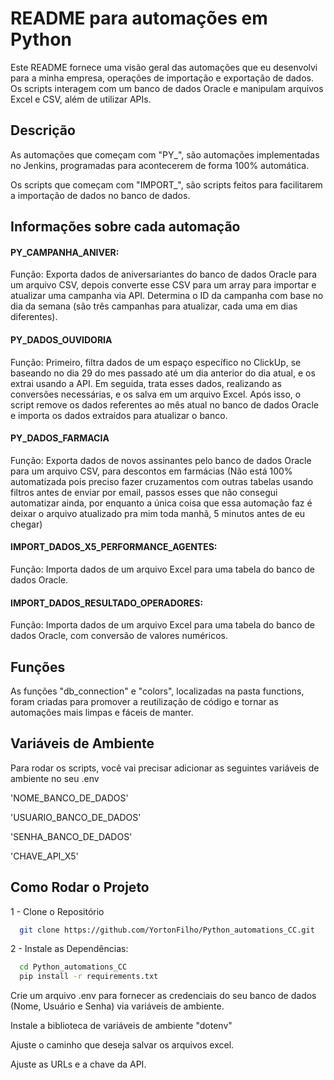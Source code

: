 
# README para automações em Python

Este README fornece uma visão geral das automações que eu desenvolvi para a minha empresa, operações de importação e exportação de dados. Os scripts interagem com um banco de dados Oracle e manipulam arquivos Excel e CSV, além de utilizar APIs.

## Descrição

As automações que começam com "PY_", são automações implementadas no Jenkins, programadas para acontecerem de forma 100% automática. 

Os scripts que começam com "IMPORT_", são scripts feitos para facilitarem a importação de dados no banco de dados.


## Informações sobre cada automação

#### PY_CAMPANHA_ANIVER:

Função: Exporta dados de aniversariantes do banco de dados Oracle para um arquivo CSV, depois converte esse CSV para um array para importar e atualizar uma campanha via API. Determina o ID da campanha com base no dia da semana (são três campanhas para atualizar, cada uma em dias diferentes).

#### PY_DADOS_OUVIDORIA

Função: Primeiro, filtra dados de um espaço específico no ClickUp, se baseando no dia 29 do mes passado até um dia anterior do dia atual, e os extrai usando a API. Em seguida, trata esses dados, realizando as conversões necessárias, e os salva em um arquivo Excel. Após isso, o script remove os dados referentes ao mês atual no banco de dados Oracle e importa os dados extraídos para atualizar o banco. 

#### PY_DADOS_FARMACIA

Função: Exporta dados de novos assinantes pelo banco de dados Oracle para um arquivo CSV, para descontos em farmácias (Não está 100% automatizada pois preciso fazer cruzamentos com outras tabelas usando filtros antes de enviar por email, passos esses que não consegui automatizar ainda, por enquanto a única coisa que essa automação faz é deixar o arquivo atualizado pra mim toda manhã, 5 minutos antes de eu chegar)

#### IMPORT_DADOS_X5_PERFORMANCE_AGENTES:

Função: Importa dados de um arquivo Excel para uma tabela do banco de dados Oracle. 

#### IMPORT_DADOS_RESULTADO_OPERADORES:

Função: Importa dados de um arquivo Excel para uma tabela do banco de dados Oracle, com conversão de valores numéricos. 

## Funções

As funções "db_connection" e "colors", localizadas na pasta functions, foram criadas para promover a reutilização de código e tornar as automações mais limpas e fáceis de manter.

## Variáveis de Ambiente

Para rodar os scripts, você vai precisar adicionar as seguintes variáveis de ambiente no seu .env

'NOME_BANCO_DE_DADOS'

'USUARIO_BANCO_DE_DADOS'

'SENHA_BANCO_DE_DADOS'

'CHAVE_API_X5'
## Como Rodar o Projeto

1 - Clone o Repositório

```bash
  git clone https://github.com/YortonFilho/Python_automations_CC.git
```
    
2 - Instale as Dependências:

```bash
  cd Python_automations_CC
  pip install -r requirements.txt
```
Crie um arquivo .env para fornecer as credenciais do seu banco de dados (Nome, Usuário e Senha) via variáveis de ambiente. 

Instale a biblioteca de variáveis de ambiente "dotenv"

Ajuste o caminho que deseja salvar os arquivos excel.

Ajuste as URLs e a chave da API.
